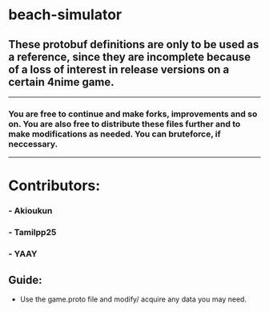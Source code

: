 # beach-simulator

## These protobuf definitions are only to be used as a reference, since they are incomplete because of a loss of interest in release versions on a certain 4nime game.
----------------------------------------------------------------
### You are free to continue and make forks, improvements and so on. You are also free to distribute these files further and to make modifications as needed. You can bruteforce, if neccessary. 
----------------------------------------------------------------
# Contributors:

### - Akioukun 
### - Tamilpp25
### - YAAY

## Guide:
- Use the game.proto file and modify/ acquire any data you may need.
